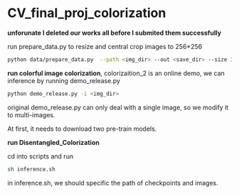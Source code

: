 # CV_final_proj_colorization
**unforunate I deleted our works all before I submited them successfully**

run prepare_data.py to resize and central crop images to 256*256

```sh
python data/prepare_data.py  --path <img_dir> --out <save_dir> --size 16,256
```

**run colorful image colorization**, colorizaition_2 is an online demo, we can inference by running demo_release.py

```sh
python demo_release.py -i <img_dir>
```

original demo_release.py can only deal with a single image, so we modify it to multi-images.

At first, it needs to download two pre-train models.

**run Disentangled_Colorization** 

cd into scripts and run 

```sh
sh inference.sh
```

in inference.sh, we should specific the path of checkpoints and images.





